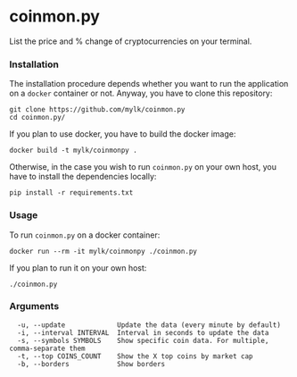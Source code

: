 # coinmon.py

List the price and % change of cryptocurrencies on your terminal.

### Installation

The installation procedure depends whether you want to run the application on a `docker` container or not.
Anyway, you have to clone this repository:

```
git clone https://github.com/mylk/coinmon.py
cd coinmon.py/
```

If you plan to use docker, you have to build the docker image:

```
docker build -t mylk/coinmonpy .
```
 
Otherwise, in the case you wish to run `coinmon.py` on your own host, you have to install the dependencies locally:

```
pip install -r requirements.txt
```

### Usage

To run `coinmon.py` on a docker container:

```
docker run --rm -it mylk/coinmonpy ./coinmon.py
```

If you plan to run it on your own host:

```
./coinmon.py
```

### Arguments

```
  -u, --update             Update the data (every minute by default)
  -i, --interval INTERVAL  Interval in seconds to update the data
  -s, --symbols SYMBOLS    Show specific coin data. For multiple, comma-separate them
  -t, --top COINS_COUNT    Show the X top coins by market cap
  -b, --borders            Show borders
```
